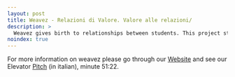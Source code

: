 ```yaml
---
layout: post
title: Weavez - Relazioni di Valore. Valore alle relazioni/
description: >
  Weavez gives birth to relationships between students. This project started from the University of Padova. It is an instrument to develop friendship relationships, feeding university experiences.
noindex: true
---
```

For more information on weavez please go through our [Website] and see our Elevator [Pitch] (in italian),  minute 51:22.

[Website]: https://home.weavezapp.it/
[Pitch]: https://www.facebook.com/watch/live/?v=736904416863787&ref=watch_permalink&t=3082